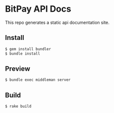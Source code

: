 BitPay API Docs
========

This repo generates a static api documentation site.

## Install

```bash
$ gem install bundler
$ bundle install
```

## Preview

```bash
$ bundle exec middleman server
```

## Build

```
$ rake build
```
